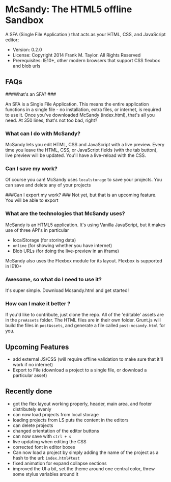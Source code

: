 # McSandy: The HTML5 offline Sandbox #

A SFA (Single File Application ) that acts as your HTML, CSS, and JavaScript editor;

 * Version: 0.2.0
 * License: Copyright 2014 Frank M. Taylor. All Rights Reserved
 * Prerequisites: IE10+, other modern browsers that support CSS flexbox and blob urls

## FAQs ##
###What's an SFA? ###

An SFA is a Single File Application. This means the entire application functions in a single file - no installation, extra files, or internet, is required to use it. Once you've downloaded McSandy (index.html), that's all you need. At 350 lines, that's not too bad, right?

### What can I do with McSandy? ###
McSandy lets you edit HTML, CSS and JavaScript with a live preview. Every time you leave the HTML, CSS, or JavaScript fields (with the tab button), live preview will be updated. You'll have a live-reload with the CSS. 

### Can I save my work? ###
Of course you can! McSandy uses `localstorage` to save your projects. You can save and delete any of your projects

###Can I export my work? ###
Not yet, but that is an upcoming feature. You will be able to export 
  
### What are the technologies that McSandy uses? ###
McSandy is an HTML5 application. It's using Vanilla JavaScript, but it makes use of three API's in particular
 + localStorage (for storing data)
 + `online` (for showing whether you have internet)
 + Blob URLs (for doing the live-preview in an iframe)

McSandy also uses the Flexbox module for its layout. Flexbox is supported in IE10+ 

### Awesome, so what do I need to use it? ###
It's super simple. Download Mcsandy.html and get started! 

### How can I make it better ?
If you'd like to contribute, just clone the repo. All of the 'editable' assets are in the `preAssets` folder. The HTML files are in their own folder.  Grunt.js will build the files in `postAssets`, and generate a file called `post-mcsandy.html` for you. 

## Upcoming Features ##
 + add external JS/CSS (will require offline validation to make sure that it'll work if no internet)
 + Export to File (download a project to a single file, or download a particular asset)


## Recently done ##
 + got the flex layout working properly, header, main area, and footer distributely evenly
 + can now load projects from local storage
 + loading projects from LS puts the content in the editors
 + can delete projects
 + changed orientation of the editor buttons
 + can now save with `ctrl + s`
 + live updating when editing the CSS
 + corrected font in editor boxes
 + Can now load a project by simply adding the name of the project as a hash to the url: `index.html#test`
 + fixed animation for expand collapse sections
 + improved the UI a bit, set the theme around one central color, threw some stylus variables around it


 



 



	       
